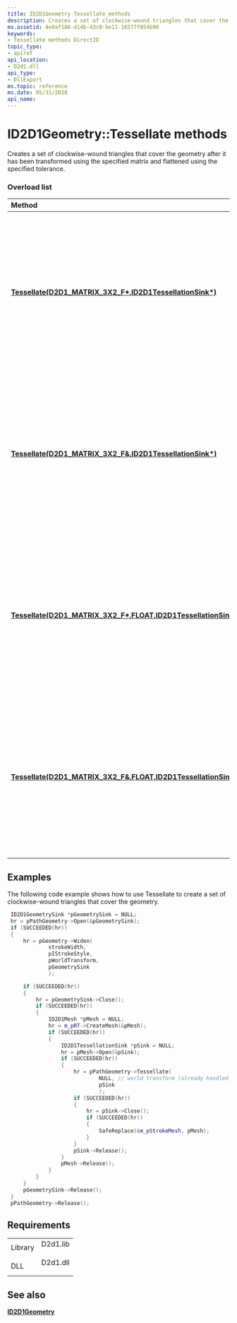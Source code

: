 ```yaml
---
title: ID2D1Geometry Tessellate methods
description: Creates a set of clockwise-wound triangles that cover the geometry after it has been transformed using the specified matrix and flattened using the specified tolerance.
ms.assetid: 4e0af188-d14b-43c0-be11-16577f054b90
keywords:
- Tessellate methods Direct2D
topic_type:
- apiref
api_location:
- D2d1.dll
api_type:
- DllExport
ms.topic: reference
ms.date: 05/31/2018
api_name: 
---
```


# ID2D1Geometry::Tessellate methods

Creates a set of clockwise-wound triangles that cover the geometry after it has been transformed using the specified matrix and flattened using the specified tolerance.

### Overload list



| Method                                                                                                                                                    | Description                                                                                                                                                                          |
|:----------------------------------------------------------------------------------------------------------------------------------------------------------|:-------------------------------------------------------------------------------------------------------------------------------------------------------------------------------------|
| [**Tessellate(D2D1\_MATRIX\_3X2\_F\*,ID2D1TessellationSink\*)**](https://msdn.microsoft.com/library/Dd316754(v=VS.85).aspx)             | Creates a set of clockwise-wound triangles that cover the geometry after it has been transformed using the specified matrix and flattened using the default tolerance. <br/>   |
| [**Tessellate(D2D1\_MATRIX\_3X2\_F&,ID2D1TessellationSink\*)**](https://msdn.microsoft.com/library/Dd316762(v=VS.85).aspx)              | Creates a set of clockwise-wound triangles that cover the geometry after it has been transformed using the specified matrix and flattened using the default tolerance. <br/>   |
| [**Tessellate(D2D1\_MATRIX\_3X2\_F\*,FLOAT,ID2D1TessellationSink\*)**](https://msdn.microsoft.com/library/Dd316751(v=VS.85).aspx) | Creates a set of clockwise-wound triangles that cover the geometry after it has been transformed using the specified matrix and flattened using the specified tolerance. <br/> |
| [**Tessellate(D2D1\_MATRIX\_3X2\_F&,FLOAT,ID2D1TessellationSink\*)**](/windows/win32/api/d2d1/nf-d2d1-id2d1geometry-tessellate(constd2d1_matrix_3x2_f__float_id2d1tessellationsink))  | Creates a set of clockwise-wound triangles that cover the geometry after it has been transformed using the specified matrix and flattened using the specified tolerance.<br/>  |



## Examples

The following code example shows how to use Tessellate to create a set of clockwise-wound triangles that cover the geometry.


```C++
 ID2D1GeometrySink *pGeometrySink = NULL;
 hr = pPathGeometry->Open(&pGeometrySink);
 if (SUCCEEDED(hr))
 {
     hr = pGeometry->Widen(
             strokeWidth,
             pIStrokeStyle,
             pWorldTransform,
             pGeometrySink
             );

     if (SUCCEEDED(hr))
     {
         hr = pGeometrySink->Close();
         if (SUCCEEDED(hr))
         {
             ID2D1Mesh *pMesh = NULL;
             hr = m_pRT->CreateMesh(&pMesh);
             if (SUCCEEDED(hr))
             {
                 ID2D1TessellationSink *pSink = NULL;
                 hr = pMesh->Open(&pSink);
                 if (SUCCEEDED(hr))
                 {
                     hr = pPathGeometry->Tessellate(
                             NULL, // world transform (already handled in Widen)
                             pSink
                             );
                     if (SUCCEEDED(hr))
                     {
                         hr = pSink->Close();
                         if (SUCCEEDED(hr))
                         {
                             SafeReplace(&m_pStrokeMesh, pMesh);
                         }
                     }
                     pSink->Release();
                 }
                 pMesh->Release();
             }
         }
     }
     pGeometrySink->Release();
 }
 pPathGeometry->Release();
```



## Requirements



|                    |                                                                                     |
|--------------------|-------------------------------------------------------------------------------------|
| Library<br/> | <dl> <dt>D2d1.lib</dt> </dl> |
| DLL<br/>     | <dl> <dt>D2d1.dll</dt> </dl> |



## See also

<dl> <dt>

[**ID2D1Geometry**](https://msdn.microsoft.com/library/Dd316578(v=VS.85).aspx)
</dt> </dl>

 

 





